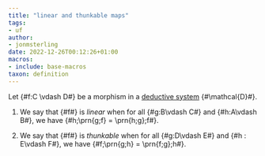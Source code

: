 ```yaml
---
title: "linear and thunkable maps"
tags:
- uf
author:
- jonmsterling
date: 2022-12-26T00:12:26+01:00
macros:
- include: base-macros
taxon: definition
---
```


Let {#f:C \vdash D#} be a morphism in a [deductive system](jms-0048) {#\mathcal{D}#}.

1. We say that {#f#} is *linear* when for all {#g:B\vdash C#} and {#h:A\vdash B#}, we have {#h;\prn{g;f} = \prn{h;g};f#}.

2. We say that {#f#} is *thunkable* when for all {#g:D\vdash E#} and {#h : E\vdash F#}, we have {#f;\prn{g;h} = \prn{f;g};h#}.
